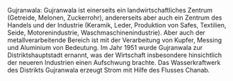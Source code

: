 Gujranwala: Gujranwala ist einerseits ein landwirtschaftliches Zentrum (Getreide, Melonen, Zuckerrohr), andererseits aber auch ein Zentrum des Handels und der Industrie (Keramik, Leder, Produktion von Safes, Textilien, Seide, Motorenindustrie, Waschmaschinenindustrie). Aber auch der metallverarbeitende Bereich ist mit der Verarbeitung von Kupfer, Messing und Aluminium von Bedeutung. Im Jahr 1951 wurde Gujranwala zur Distriktshauptstadt ernannt, was der Wirtschaft insbesondere hinsichtlich der neueren Industrien einen Aufschwung brachte. Das Wasserkraftwerk des Distrikts Gujranwala erzeugt Strom mit Hilfe des Flusses Chanab.
